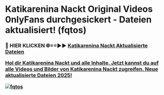 # Katikarenina Nackt Original Videos 0nlyFans durchgesickert - Dateien aktualisiert! (fqtos)

<h3>🔴 HIER KLICKEN 🌐==►► <a href="https://tinyurl.com/h6vf6nb8" rel="nofollow">Katikarenina Nackt Aktualisierte Dateien

Hol dir Katikarenina Nackt und alle Inhalte. Jetzt kannst du auf alle Videos und Bilder von Katikarenina Nackt zugreifen. Neue aktualisierte Dateien 2025!

[![fqtos](https://i.imgur.com/sD4kR3V.gif)](https://tinyurl.com/h6vf6nb8)
